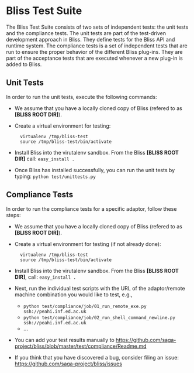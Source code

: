 Bliss Test Suite
================

The Bliss Test Suite consists of two sets of independent tests: the unit tests
and the compliance tests. The unit tests are part of the test-driven
development approach in Bliss. They define tests for the Bliss API and runtime
system. The compliance tests is a set of independent tests that are run to
ensure the proper behavior of the different Bliss plug-ins. They are part of
the acceptance tests that are executed whenever a new plug-in is added to
Bliss. 

Unit Tests
----------

In order to run the unit tests, execute the following commands:

* We assume that you have a locally cloned copy of Bliss (refered to as **[BLISS ROOT DIR]**).

* Create a virtual environment for testing:

        virtualenv /tmp/bliss-test
        source /tmp/bliss-test/bin/activate

* Install Bliss into the virutalenv sandbox. From the Bliss 
  **[BLISS ROOT DIR]** call:
  ```easy_install .```

* Once Bliss has installed successfully, you can run the unit tests by typing:
  ```python test/unittests.py```


Compliance Tests
----------------

In order to run the compliance tests for a specific adaptor, follow these steps:

* We assume that you have a locally cloned copy of Bliss (refered to as **[BLISS ROOT DIR]**).

* Create a virtual environment for testing (if not already done):

        virtualenv /tmp/bliss-test
        source /tmp/bliss-test/bin/activate

* Install Bliss into the virutalenv sandbox. From the Bliss 
  **[BLISS ROOT DIR]**, call:
  ```easy_install .```

* Next, run the individual test scripts with the URL of the adaptor/remote 
  machine combination you would like to test, e.g.,

  * ```python test/compliance/job/01_run_remote_exe.py ssh://peahi.inf.ed.ac.uk```
  * ```python test/compliance/job/02_run_shell_command_newline.py ssh://peahi.inf.ed.ac.uk```
  * ...
  
* You can add your test results manually to https://github.com/saga-project/bliss/blob/master/test/compliance/Readme.md

* If you think that you have discovered a bug, consider filing an issue: https://github.com/saga-project/bliss/issues


